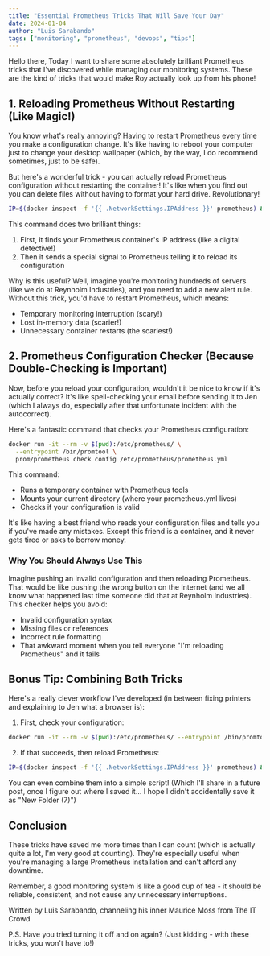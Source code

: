 ```yaml
---
title: "Essential Prometheus Tricks That Will Save Your Day"
date: 2024-01-04
author: "Luis Sarabando"
tags: ["monitoring", "prometheus", "devops", "tips"]
---
```


Hello there, Today I want to share some absolutely brilliant Prometheus tricks that I've discovered while managing our monitoring systems. These are the kind of tricks that would make Roy actually look up from his phone!

## 1. Reloading Prometheus Without Restarting (Like Magic!)

You know what's really annoying? Having to restart Prometheus every time you make a configuration change. It's like having to reboot your computer just to change your desktop wallpaper (which, by the way, I do recommend sometimes, just to be safe).

But here's a wonderful trick - you can actually reload Prometheus configuration without restarting the container! It's like when you find out you can delete files without having to format your hard drive. Revolutionary!

```bash
IP=$(docker inspect -f '{{ .NetworkSettings.IPAddress }}' prometheus) && curl -X POST http://$IP:9090/-/reload
```

This command does two brilliant things:
1. First, it finds your Prometheus container's IP address (like a digital detective!)
2. Then it sends a special signal to Prometheus telling it to reload its configuration

Why is this useful? Well, imagine you're monitoring hundreds of servers (like we do at Reynholm Industries), and you need to add a new alert rule. Without this trick, you'd have to restart Prometheus, which means:
- Temporary monitoring interruption (scary!)
- Lost in-memory data (scarier!)
- Unnecessary container restarts (the scariest!)

## 2. Prometheus Configuration Checker (Because Double-Checking is Important)

Now, before you reload your configuration, wouldn't it be nice to know if it's actually correct? It's like spell-checking your email before sending it to Jen (which I always do, especially after that unfortunate incident with the autocorrect).

Here's a fantastic command that checks your Prometheus configuration:

```bash
docker run -it --rm -v $(pwd):/etc/prometheus/ \
  --entrypoint /bin/promtool \
  prom/prometheus check config /etc/prometheus/prometheus.yml
```

This command:
- Runs a temporary container with Prometheus tools
- Mounts your current directory (where your prometheus.yml lives)
- Checks if your configuration is valid

It's like having a best friend who reads your configuration files and tells you if you've made any mistakes. Except this friend is a container, and it never gets tired or asks to borrow money.

### Why You Should Always Use This

Imagine pushing an invalid configuration and then reloading Prometheus. That would be like pushing the wrong button on the Internet (and we all know what happened last time someone did that at Reynholm Industries). This checker helps you avoid:
- Invalid configuration syntax
- Missing files or references
- Incorrect rule formatting
- That awkward moment when you tell everyone "I'm reloading Prometheus" and it fails

## Bonus Tip: Combining Both Tricks

Here's a really clever workflow I've developed (in between fixing printers and explaining to Jen what a browser is):

1. First, check your configuration:
```bash
docker run -it --rm -v $(pwd):/etc/prometheus/ --entrypoint /bin/promtool prom/prometheus check config /etc/prometheus/prometheus.yml
```

2. If that succeeds, then reload Prometheus:
```bash
IP=$(docker inspect -f '{{ .NetworkSettings.IPAddress }}' prometheus) && curl -X POST http://$IP:9090/-/reload
```

You can even combine them into a simple script! (Which I'll share in a future post, once I figure out where I saved it... I hope I didn't accidentally save it as "New Folder (7)")

## Conclusion

These tricks have saved me more times than I can count (which is actually quite a lot, I'm very good at counting). They're especially useful when you're managing a large Prometheus installation and can't afford any downtime.

Remember, a good monitoring system is like a good cup of tea - it should be reliable, consistent, and not cause any unnecessary interruptions.

Written by Luis Sarabando, channeling his inner Maurice Moss from The IT Crowd

P.S. Have you tried turning it off and on again? (Just kidding - with these tricks, you won't have to!)